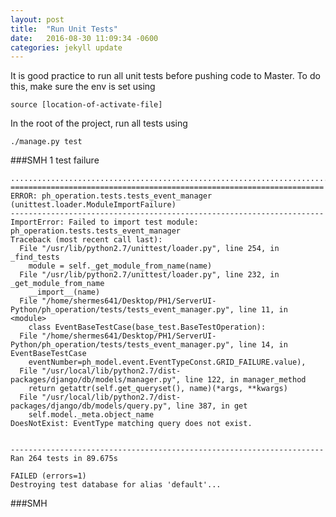 ```yaml
---
layout: post
title:  "Run Unit Tests"
date:   2016-08-30 11:09:34 -0600
categories: jekyll update
---
```

It is good practice to run all unit tests before pushing code to Master. To do this, make sure the env is set using
```
source [location-of-activate-file]
```
In the root of the project, run all tests using
```
./manage.py test
```


###SMH  1 test failure

    ....................................................................................................................................................................................................................................................................E
    ======================================================================
    ERROR: ph_operation.tests.tests_event_manager (unittest.loader.ModuleImportFailure)
    ----------------------------------------------------------------------
    ImportError: Failed to import test module: ph_operation.tests.tests_event_manager
    Traceback (most recent call last):
      File "/usr/lib/python2.7/unittest/loader.py", line 254, in _find_tests
        module = self._get_module_from_name(name)
      File "/usr/lib/python2.7/unittest/loader.py", line 232, in _get_module_from_name
        __import__(name)
      File "/home/shermes641/Desktop/PH1/ServerUI-Python/ph_operation/tests/tests_event_manager.py", line 11, in <module>
        class EventBaseTestCase(base_test.BaseTestOperation):
      File "/home/shermes641/Desktop/PH1/ServerUI-Python/ph_operation/tests/tests_event_manager.py", line 14, in EventBaseTestCase
        eventNumber=ph_model.event.EventTypeConst.GRID_FAILURE.value),
      File "/usr/local/lib/python2.7/dist-packages/django/db/models/manager.py", line 122, in manager_method
        return getattr(self.get_queryset(), name)(*args, **kwargs)
      File "/usr/local/lib/python2.7/dist-packages/django/db/models/query.py", line 387, in get
        self.model._meta.object_name
    DoesNotExist: EventType matching query does not exist.


    ----------------------------------------------------------------------
    Ran 264 tests in 89.675s

    FAILED (errors=1)
    Destroying test database for alias 'default'...

###SMH
